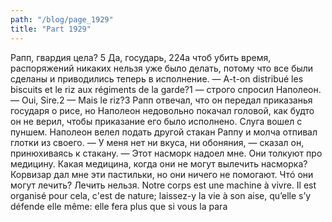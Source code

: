 ```yaml
---
path: "/blog/page_1929"
title: "Part 1929"
---
```


Рапп, гвардия цела?
5 Да, государь,
224а чтоб убить время, распоряжений никаких нельзя уже было делать, потому что все были сделаны и приводились теперь в исполнение.
— A-t-on distribué les biscuits et le riz aux régiments de la garde?1 — строго спросил Наполеон.
— Oui, Sire.2
— Mais le riz?3
Рапп отвечал, что он передал приказанья государя о рисе, но Наполеон недовольно покачал головой, как будто он не верил, чтобы приказание его было исполнено. Слуга вошел с пуншем. Наполеон велел подать другой стакан Раппу и молча отпивал глотки из своего.
— У меня нет ни вкуса, ни обоняния, — сказал он, принюхиваясь к стакану. — Этот насморк надоел мне. Они толкуют про медицину. Какая медицина, когда они не могут вылечить насморка? Корвизар дал мне эти пастильки, но они ничего не помогают. Чтó они могут лечить? Лечить нельзя. Notre corps est une machine à vivre. Il est organisé pour cela, c'est de nature; laissez-у la vie à son aise, qu’elle s’y défende elle même: elle fera plus que si vous la para
